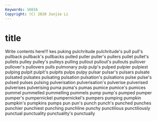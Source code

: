 ```yaml
---
Keywords: 16616
Copyright: (C) 2020 Junjie Li
---
```


# title

Write contents here!!!
kes 
puking
pulchritude 
pulchritude's 
pull 
pull's 
pullback 
pullback's 
pullbacks 
pulled 
puller 
puller's
pullers 
pullet 
pullet's 
pullets 
pulley 
pulley's 
pulleys 
pulling 
pullout 
pullout's
pullouts 
pullover 
pullover's 
pullovers 
pulls 
pulmonary 
pulp 
pulp's 
pulped 
pulpier
pulpiest 
pulping 
pulpit 
pulpit's 
pulpits 
pulps 
pulpy 
pulsar 
pulsar's 
pulsars
pulsate 
pulsated 
pulsates 
pulsating 
pulsation 
pulsation's 
pulsations 
pulse 
pulse's 
pulsed
pulses 
pulsing 
pulverisation 
pulverisation's 
pulverise 
pulverised 
pulverises 
pulverising 
puma 
puma's
pumas 
pumice 
pumice's 
pumices 
pummel 
pummelled 
pummelling 
pummels 
pump 
pump's
pumped 
pumper 
pumper's 
pumpernickel 
pumpernickel's 
pumpers 
pumping 
pumpkin 
pumpkin's 
pumpkins
pumps 
pun 
pun's 
punch 
punch's 
punched 
punches 
punchier 
punchiest 
punching
punchline 
punchy 
punctilious 
punctiliously 
punctual 
punctuality 
punctuality's 
punctually 
